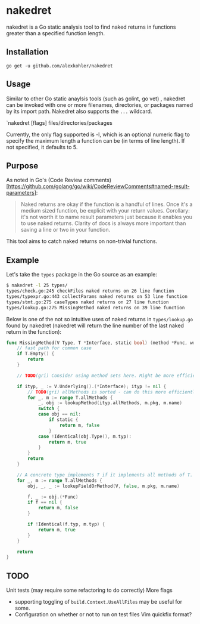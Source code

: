 # nakedret

nakedret is a Go static analysis tool to find naked returns in functions greater than a specified function length.

## Installation

    go get -u github.com/alexkohler/nakedret

## Usage

Similar to other Go static anaylsis tools (such as golint, go vet) , nakedret can be invoked with one or more filenames, directories, or packages named by its import path. Nakedret also supports the `...` wildcard. 

`nakedret [flags] files/directories/packages

Currently, the only flag supported is -l, which is an optional numeric flag to specify the maximum length a function can be (in terms of line length). If not specified, it defaults to 5.

## Purpose

As noted in Go's (Code Review comments)[https://github.com/golang/go/wiki/CodeReviewComments#named-result-parameters]:

> Naked returns are okay if the function is a handful of lines. Once it's a medium sized function, be explicit with your return 
> values. Corollary: it's not worth it to name result parameters just because it enables you to use naked returns. Clarity of docs is always more important than saving a line or two in your function.

This tool aims to catch naked returns on non-trivial functions.

## Example

Let's take the `types` package in the Go source as an example:

```Bash
$ nakedret -l 25 types/
types/check.go:245 checkFiles naked returns on 26 line function 
types/typexpr.go:443 collectParams naked returns on 53 line function 
types/stmt.go:275 caseTypes naked returns on 27 line function 
types/lookup.go:275 MissingMethod naked returns on 39 line function
```

Below is one of the not so intuitive uses of naked returns in `types/lookup.go` found by nakedret (nakedret will return the line number of the last naked return in the function):


```Go
func MissingMethod(V Type, T *Interface, static bool) (method *Func, wrongType bool) {
	// fast path for common case
	if T.Empty() {
		return
	}

	// TODO(gri) Consider using method sets here. Might be more efficient.

	if ityp, _ := V.Underlying().(*Interface); ityp != nil {
		// TODO(gri) allMethods is sorted - can do this more efficiently
		for _, m := range T.allMethods {
			_, obj := lookupMethod(ityp.allMethods, m.pkg, m.name)
			switch {
			case obj == nil:
				if static {
					return m, false
				}
			case !Identical(obj.Type(), m.typ):
				return m, true
			}
		}
		return
	}

	// A concrete type implements T if it implements all methods of T.
	for _, m := range T.allMethods {
		obj, _, _ := lookupFieldOrMethod(V, false, m.pkg, m.name)

		f, _ := obj.(*Func)
		if f == nil {
			return m, false
		}

		if !Identical(f.typ, m.typ) {
			return m, true
		}
	}

	return
}
```

## TODO

Unit tests (may require some refactoring to do correctly)
More flags 
- supporting toggling of `build.Context.UseAllFiles` may be useful for some. 
- Configuration on whether or not to run on test files
Vim quickfix format?
